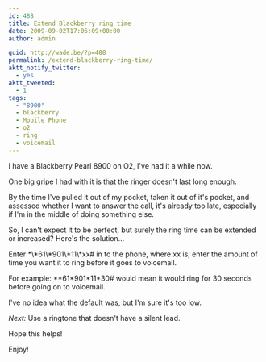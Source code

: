 ```yaml
---
id: 488
title: Extend Blackberry ring time
date: 2009-09-02T17:06:09+00:00
author: admin

guid: http://wade.be/?p=488
permalink: /extend-blackberry-ring-time/
aktt_notify_twitter:
  - yes
aktt_tweeted:
  - 1
tags:
  - "8900"
  - blackberry
  - Mobile Phone
  - o2
  - ring
  - voicemail
---
```

<p class="lead">
  I have a Blackberry Pearl 8900 on O2, I've had it a while now.
</p>

One big gripe I had with it is that the ringer doesn't last long enough.

By the time I've pulled it out of my pocket, taken it out of it's pocket, and assessed whether I want to answer the call, it's already too late, especially if I'm in the middle of doing something else.

So, I can't expect it to be perfect, but surely the ring time can be extended or increased? Here's the solution&#8230;

<!--more-->Enter *\*61\*901\*11\*xx# in to the phone, where xx is, enter the amount of time you want it to ring before it goes to voicemail.

For example: *\*61\*901\*11\*30# would mean it would ring for 30 seconds before going on to voicemail.

I've no idea what the default was, but I'm sure it's too low.

_Next:_ Use a ringtone that doesn't have a silent lead.

Hope this helps!

Enjoy!